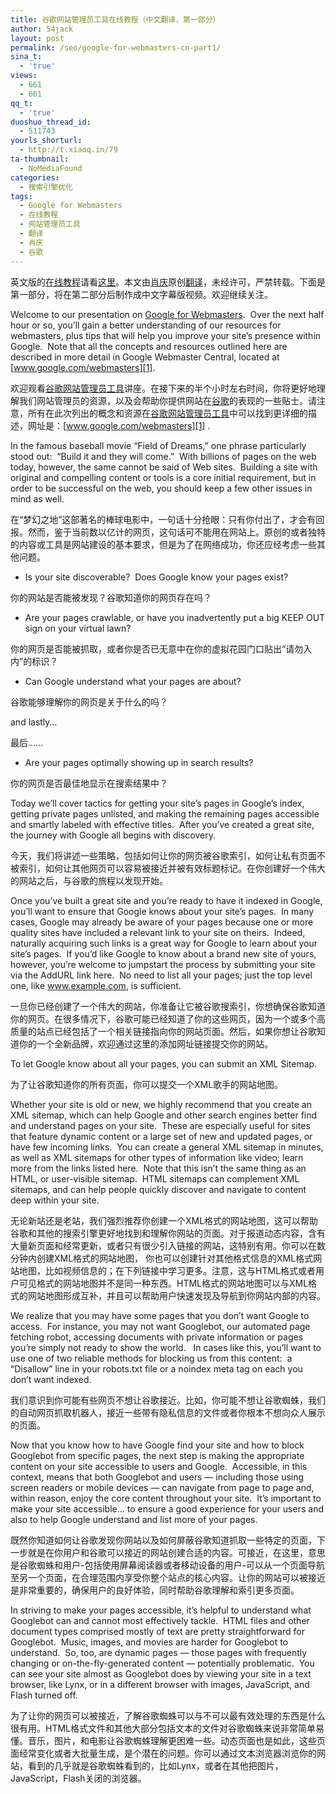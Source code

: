 ```yaml
---
title: 谷歌网站管理员工具在线教程（中文翻译，第一部分）
author: 54jack
layout: post
permalink: /seo/google-for-webmasters-cn-part1/
sina_t:
  - 'true'
views:
  - 661
  - 661
qq_t:
  - 'true'
duoshuo_thread_id:
  - 511743
yourls_shorturl:
  - http://t.xiaoq.in/79
ta-thumbnail:
  - NoMediaFound
categories:
  - 搜索引擎优化
tags:
  - Google for Webmasters
  - 在线教程
  - 网站管理员工具
  - 翻译
  - 肖庆
  - 谷歌
---
```

英文版的<span class='wp_keywordlink_affiliate'><a href="http://blog.xiaoq.in/tag/%e5%9c%a8%e7%ba%bf%e6%95%99%e7%a8%8b/" title="查看在线教程中的全部文章" target="_blank">在线教程</a></span>请看<a title="Google for Webmasters" href="http://services.google.com/breeze/webmasters/googleforwebmasters/" target="_blank">这里</a>。本文由<span class='wp_keywordlink'><a href="http://blog.xiaoq.in/" title="肖庆" target="_blank">肖庆</a></span>原创<span class='wp_keywordlink_affiliate'><a href="http://blog.xiaoq.in/tag/%e7%bf%bb%e8%af%91/" title="查看翻译中的全部文章" target="_blank">翻译</a></span>，未经许可，严禁转载。下面是第一部分，将在第二部分后制作成中文字幕版视频。欢迎继续关注。

Welcome to our presentation on <span class='wp_keywordlink_affiliate'><a href="http://blog.xiaoq.in/tag/google-for-webmasters/" title="查看Google for Webmasters中的全部文章" target="_blank">Google for Webmasters</a></span>.  Over the next half hour or so, you&#8217;ll gain a better understanding of our resources for webmasters, plus tips that will help you improve your site&#8217;s presence within Google.  Note that all the concepts and resources outlined here are described in more detail in Google Webmaster Central, located at [www.google.com/webmasters][1].

欢迎观看<span class='wp_keywordlink_affiliate'><a href="http://blog.xiaoq.in/tag/%e8%b0%b7%e6%ad%8c/" title="查看谷歌中的全部文章" target="_blank">谷歌</a></span><span class='wp_keywordlink_affiliate'><a href="http://blog.xiaoq.in/tag/%e7%bd%91%e7%ab%99%e7%ae%a1%e7%90%86%e5%91%98%e5%b7%a5%e5%85%b7/" title="查看网站管理员工具中的全部文章" target="_blank">网站管理员工具</a></span>讲座。在接下来的半个小时左右时间，你将更好地理解我们网站管理员的资源，以及会帮助你提供网站在<span class='wp_keywordlink_affiliate'><a href="http://blog.xiaoq.in/tag/%e8%b0%b7%e6%ad%8c/" title="查看谷歌中的全部文章" target="_blank">谷歌</a></span>的表现的一些贴士。请注意，所有在此次列出的概念和资源在<span class='wp_keywordlink_affiliate'><a href="http://blog.xiaoq.in/tag/%e8%b0%b7%e6%ad%8c/" title="查看谷歌中的全部文章" target="_blank">谷歌</a></span><span class='wp_keywordlink_affiliate'><a href="http://blog.xiaoq.in/tag/%e7%bd%91%e7%ab%99%e7%ae%a1%e7%90%86%e5%91%98%e5%b7%a5%e5%85%b7/" title="查看网站管理员工具中的全部文章" target="_blank">网站管理员工具</a></span>中可以找到更详细的描述，网址是：[www.google.com/webmasters][1] .

In the famous baseball movie &#8220;Field of Dreams,&#8221; one phrase particularly stood out:  &#8220;Build it and they will come.&#8221;  With billions of pages on the web today, however, the same cannot be said of Web sites.  Building a site with original and compelling content or tools is a core initial requirement, but in order to be successful on the web, you should keep a few other issues in mind as well.

在“梦幻之地”这部著名的棒球电影中，一句话十分抢眼：只有你付出了，才会有回报。然而，鉴于当前数以亿计的网页，这句话可不能用在网站上。原创的或者独特的内容或工具是网站建设的基本要求，但是为了在网络成功，你还应经考虑一些其他问题。

- Is your site discoverable?  Does Google know your pages exist?

你的网站是否能被发现？谷歌知道你的网页存在吗？

- Are your pages crawlable, or have you inadvertently put a big KEEP OUT sign on your virtual lawn?

你的网页是否能被抓取，或者你是否已无意中在你的虚拟花园门口贴出“请勿入内”的标识？

- Can Google understand what your pages are about?

谷歌能够理解你的网页是关于什么的吗？

and lastly&#8230;

最后……

- Are your pages optimally showing up in search results?

你的网页是否最佳地显示在搜索结果中？

Today we&#8217;ll cover tactics for getting your site&#8217;s pages in Google&#8217;s index, getting private pages unlisted, and making the remaining pages accessible and smartly labeled with effective titles.  After you&#8217;ve created a great site, the journey with Google all begins with discovery.

今天，我们将讲述一些策略，包括如何让你的网页被谷歌索引，如何让私有页面不被索引，如何让其他网页可以容易被接近并被有效标题标记。在你创建好一个伟大的网站之后，与谷歌的旅程以发现开始。

Once you&#8217;ve built a great site and you&#8217;re ready to have it indexed in Google, you&#8217;ll want to ensure that Google knows about your site&#8217;s pages.  In many cases, Google may already be aware of your pages because one or more quality sites have included a relevant link to your site on theirs.  Indeed, naturally acquiring such links is a great way for Google to learn about your site&#8217;s pages.  If you&#8217;d like Google to know about a brand new site of yours, however, you&#8217;re welcome to jumpstart the process by submitting your site via the AddURL link here.  No need to list all your pages; just the top level one, like www.example.com, is sufficient.

一旦你已经创建了一个伟大的网站，你准备让它被谷歌搜索引，你想确保谷歌知道你的网页。在很多情况下，谷歌可能已经知道了你的这些网页，因为一个或多个高质量的站点已经包括了一个相关链接指向你的网站页面。然后，如果你想让谷歌知道你的一个全新品牌，欢迎通过这里的添加网址链接提交你的网站。

To let Google know about all your pages, you can submit an XML Sitemap.

为了让谷歌知道你的所有页面，你可以提交一个XML歌手的网站地图。

Whether your site is old or new, we highly recommend that you create an XML sitemap, which can help Google and other search engines better find and understand pages on your site.  These are especially useful for sites that feature dynamic content or a large set of new and updated pages, or have few incoming links.  You can create a general XML sitemap in minutes, as well as XML sitemaps for other types of information like video; learn more from the links listed here.  Note that this isn&#8217;t the same thing as an HTML, or user-visible sitemap.  HTML sitemaps can complement XML sitemaps, and can help people quickly discover and navigate to content deep within your site.

无论新站还是老站，我们强烈推荐你创建一个XML格式的网站地图，这可以帮助谷歌和其他的搜索引擎更好地找到和理解你网站的页面。对于报道动态内容，含有大量新页面和经常更新，或者只有很少引入链接的网站，这特别有用。你可以在数分钟内创建XML格式的网站地图， 你也可以创建针对其他格式信息的XML格式网站地图，比如视频信息的；在下列链接中学习更多。注意，这与HTML格式或者用户可见格式的网站地图并不是同一种东西。HTML格式的网站地图可以与XML格式的网站地图形成互补，并且可以帮助用户快速发现及导航到你网站内部的内容。

We realize that you may have some pages that you don&#8217;t want Google to access.  For instance, you may not want Googlebot, our automated page fetching robot, accessing documents with private information or pages you&#8217;re simply not ready to show the world.   In cases like this, you&#8217;ll want to use one of two reliable methods for blocking us from this content:  a &#8220;Disallow&#8221; line in your robots.txt file or a noindex meta tag on each you don&#8217;t want indexed.

我们意识到你可能有些网页不想让谷歌接近。比如，你可能不想让谷歌蜘蛛，我们的自动网页抓取机器人，接近一些带有隐私信息的文件或者你根本不想向众人展示的页面。

Now that you know how to have Google find your site and how to block Googlebot from specific pages, the next step is making the appropriate content on your site accessible to users and Google.  Accessible, in this context, means that both Googlebot and users &#8212; including those using screen readers or mobile devices &#8212; can navigate from page to page and, within reason, enjoy the core content throughout your site.  It&#8217;s important to make your site accessible&#8230; to ensure a good experience for your users and also to help Google understand and list more of your pages.

既然你知道如何让谷歌发现你网站以及如何屏蔽谷歌知道抓取一些特定的页面，下一步就是在你用户和谷歌可以接近的网站创建合适的内容。可接近，在这里，意思是谷歌蜘蛛和用户-包括使用屏幕阅读器或者移动设备的用户-可以从一个页面导航至另一个页面，在合理范围内享受你整个站点的核心内容。让你的网站可以被接近是非常重要的，确保用户的良好体验，同时帮助谷歌理解和索引更多页面。

In striving to make your pages accessible, it&#8217;s helpful to understand what Googlebot can and cannot most effectively tackle.  HTML files and other document types comprised mostly of text are pretty straightforward for Googlebot.  Music, images, and movies are harder for Googlebot to understand.  So, too, are dynamic pages &#8212; those pages with frequently changing or on-the-fly-generated content &#8212; potentially problematic.  You can see your site almost as Googlebot does by viewing your site in a text browser, like Lynx, or in a different browser with images, JavaScript, and Flash turned off.

为了让你的网页可以被接近，了解谷歌蜘蛛可以与不可以最有效处理的东西是什么很有用。HTML格式文件和其他大部分包括文本的文件对谷歌蜘蛛来说非常简单易懂。音乐，图片，和电影让谷歌蜘蛛理解更困难一些。动态页面也是如此，这些页面经常变化或者大批量生成，是个潜在的问题。你可以通过文本浏览器浏览你的网站，看到的几乎就是谷歌蜘蛛看到的，比如Lynx，或者在其他把图片，JavaScript，Flash关闭的浏览器。

 [1]: http://www.google.com/webmasters